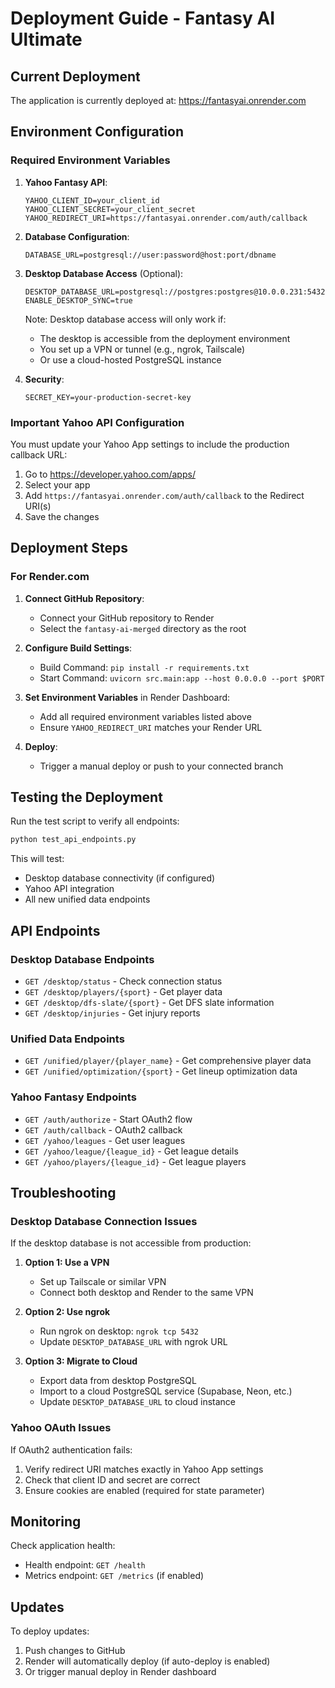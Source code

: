 # Deployment Guide - Fantasy AI Ultimate

## Current Deployment

The application is currently deployed at: https://fantasyai.onrender.com

## Environment Configuration

### Required Environment Variables

1. **Yahoo Fantasy API**:
   ```
   YAHOO_CLIENT_ID=your_client_id
   YAHOO_CLIENT_SECRET=your_client_secret
   YAHOO_REDIRECT_URI=https://fantasyai.onrender.com/auth/callback
   ```

2. **Database Configuration**:
   ```
   DATABASE_URL=postgresql://user:password@host:port/dbname
   ```

3. **Desktop Database Access** (Optional):
   ```
   DESKTOP_DATABASE_URL=postgresql://postgres:postgres@10.0.0.231:5432/fantasy_ai_local
   ENABLE_DESKTOP_SYNC=true
   ```
   Note: Desktop database access will only work if:
   - The desktop is accessible from the deployment environment
   - You set up a VPN or tunnel (e.g., ngrok, Tailscale)
   - Or use a cloud-hosted PostgreSQL instance

4. **Security**:
   ```
   SECRET_KEY=your-production-secret-key
   ```

### Important Yahoo API Configuration

You must update your Yahoo App settings to include the production callback URL:
1. Go to https://developer.yahoo.com/apps/
2. Select your app
3. Add `https://fantasyai.onrender.com/auth/callback` to the Redirect URI(s)
4. Save the changes

## Deployment Steps

### For Render.com

1. **Connect GitHub Repository**:
   - Connect your GitHub repository to Render
   - Select the `fantasy-ai-merged` directory as the root

2. **Configure Build Settings**:
   - Build Command: `pip install -r requirements.txt`
   - Start Command: `uvicorn src.main:app --host 0.0.0.0 --port $PORT`

3. **Set Environment Variables** in Render Dashboard:
   - Add all required environment variables listed above
   - Ensure `YAHOO_REDIRECT_URI` matches your Render URL

4. **Deploy**:
   - Trigger a manual deploy or push to your connected branch

## Testing the Deployment

Run the test script to verify all endpoints:

```bash
python test_api_endpoints.py
```

This will test:
- Desktop database connectivity (if configured)
- Yahoo API integration
- All new unified data endpoints

## API Endpoints

### Desktop Database Endpoints
- `GET /desktop/status` - Check connection status
- `GET /desktop/players/{sport}` - Get player data
- `GET /desktop/dfs-slate/{sport}` - Get DFS slate information
- `GET /desktop/injuries` - Get injury reports

### Unified Data Endpoints
- `GET /unified/player/{player_name}` - Get comprehensive player data
- `GET /unified/optimization/{sport}` - Get lineup optimization data

### Yahoo Fantasy Endpoints
- `GET /auth/authorize` - Start OAuth2 flow
- `GET /auth/callback` - OAuth2 callback
- `GET /yahoo/leagues` - Get user leagues
- `GET /yahoo/league/{league_id}` - Get league details
- `GET /yahoo/players/{league_id}` - Get league players

## Troubleshooting

### Desktop Database Connection Issues

If the desktop database is not accessible from production:

1. **Option 1: Use a VPN**
   - Set up Tailscale or similar VPN
   - Connect both desktop and Render to the same VPN

2. **Option 2: Use ngrok**
   - Run ngrok on desktop: `ngrok tcp 5432`
   - Update `DESKTOP_DATABASE_URL` with ngrok URL

3. **Option 3: Migrate to Cloud**
   - Export data from desktop PostgreSQL
   - Import to a cloud PostgreSQL service (Supabase, Neon, etc.)
   - Update `DESKTOP_DATABASE_URL` to cloud instance

### Yahoo OAuth Issues

If OAuth2 authentication fails:
1. Verify redirect URI matches exactly in Yahoo App settings
2. Check that client ID and secret are correct
3. Ensure cookies are enabled (required for state parameter)

## Monitoring

Check application health:
- Health endpoint: `GET /health`
- Metrics endpoint: `GET /metrics` (if enabled)

## Updates

To deploy updates:
1. Push changes to GitHub
2. Render will automatically deploy (if auto-deploy is enabled)
3. Or trigger manual deploy in Render dashboard